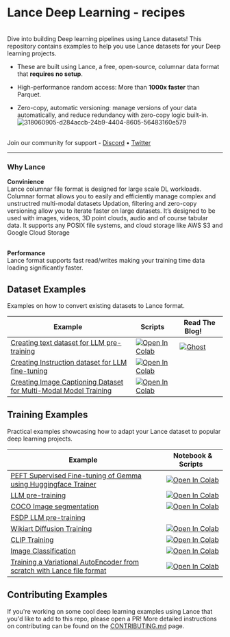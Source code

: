 # Lance Deep Learning - recipes
<br />
Dive into building Deep learning pipelines using Lance datasets!
This repository contains examples to help you use Lance datasets for your Deep learning projects.

- These are built using Lance, a free, open-source, columnar data format that **requires no setup**.

- High-performance random access: More than **1000x faster** than Parquet.

- Zero-copy, automatic versioning: manage versions of your data automatically, and reduce redundancy with zero-copy logic built-in.
![318060905-d284accb-24b9-4404-8605-56483160e579](https://github.com/lancedb/lance-deeplearning-recipes/assets/15766192/8b350bf9-726e-45b8-ba23-dc8f2043c8aa)

<br />
Join our community for support - <a href="https://discord.gg/zMM32dvNtd">Discord</a> •
<a href="https://twitter.com/lancedb">Twitter</a>

---
<h3> Why Lance </h3>
<b>Convinience</b> <br />
Lance columnar file format is designed for large scale DL workloads. Columnar format allows you to easily and efficiently manage complex and unstructred multi-modal datasets Updation, filtering and zero-copy versioning allow you to iterate faster on large datasets. It’s designed to be used with images, videos, 3D point clouds, audio and of course tabular data. It supports any POSIX file systems, and cloud storage like AWS S3 and Google Cloud Storage

<br /><b> Performance </b> <br />
Lance format supports fast read/writes making your training time data loading significantly faster.

## Dataset Examples
Examples on how to convert existing datasets to Lance format.

| Example &nbsp; | Scripts &nbsp; | Read The Blog!&nbsp; &nbsp; &nbsp; &nbsp;|
|-------- | ------------- | -------------   |
| [Creating text dataset for LLM pre-training](/examples/wikitext-llm-dataset/) | <a href="https://colab.research.google.com/github/lancedb/lance-deeplearning-recipes/blob/main/examples/wikitext-llm-dataset/wikitext-llm-dataset.ipynb"><img src="https://colab.research.google.com/assets/colab-badge.svg" alt="Open In Colab"></a> | [![Ghost](https://img.shields.io/badge/ghost-000?style=for-the-badge&logo=ghost&logoColor=%23F7DF1E)](https://blog.lancedb.com/custom-dataset-for-llm-training-using-lance/)|
| [Creating Instruction dataset for LLM fine-tuning](/examples/alpaca-dataset/) | <a href="https://colab.research.google.com/github/lancedb/lance-deeplearning-recipes/blob/main/examples/alpaca-dataset/alpaca-dataset.ipynb"><img src="https://colab.research.google.com/assets/colab-badge.svg" alt="Open In Colab"></a> |
| [Creating Image Captioning Dataset for Multi-Modal Model Training](/examples/flickr8k-dataset/) | <a href="https://colab.research.google.com/github/lancedb/lance-deeplearning-recipes/blob/main/examples/flickr8k-dataset/flickr8k-dataset.ipynb"><img src="https://colab.research.google.com/assets/colab-badge.svg" alt="Open In Colab"></a> |


## Training Examples
Practical examples showcasing how to adapt your Lance dataset to popular deep learning projects. 

| Example &nbsp; | Notebook & Scripts &nbsp; |
|-------- | ------------- |
| [PEFT Supervised Fine-tuning of Gemma using Huggingface Trainer](/examples/sft-gemma-hindi/) | <a href="https://colab.research.google.com/github/lancedb/lance-deeplearning-recipes/blob/main/examples/sft-gemma-hindi/sft_gemma_hindi.ipynb"><img src="https://colab.research.google.com/assets/colab-badge.svg" alt="Open In Colab"></a> |
| [LLM pre-training](/examples/llm-pretraining/) | <a href="https://colab.research.google.com/github/lancedb/lance-deeplearning-recipes/blob/main/examples/llm-pretraining/llm-pretraining.ipynb"><img src="https://colab.research.google.com/assets/colab-badge.svg" alt="Open In Colab"></a> |
| [COCO Image segmentation](/examples/image-segmentation/) | <a href="https://colab.research.google.com/github/lancedb/lance-deeplearning-recipes/blob/main/examples/image-segmentation/image-segmentation.ipynb"><img src="https://colab.research.google.com/assets/colab-badge.svg" alt="Open In Colab"></a> |
| [FSDP LLM pre-training](/examples/fsdp-llm-pretraining/) |
| [Wikiart Diffusion Training](/examples/diffusion-training/) | <a href="https://colab.research.google.com/github/lancedb/lance-deeplearning-recipes/blob/main/examples/diffusion-training/diffusion-training.ipynb"><img src="https://colab.research.google.com/assets/colab-badge.svg" alt="Open In Colab"></a> |
| [CLIP Training](/examples/clip-training/) | <a href="https://colab.research.google.com/github/lancedb/lance-deeplearning-recipes/blob/main/examples/clip-training/clip-training.ipynb"><img src="https://colab.research.google.com/assets/colab-badge.svg" alt="Open In Colab"></a> |
| [Image Classification](/examples/image-classification/) | <a href="https://colab.research.google.com/github/lancedb/lance-deeplearning-recipes/blob/main/examples/image-classification/image-classification.ipynb"><img src="https://colab.research.google.com/assets/colab-badge.svg" alt="Open In Colab"></a> |
| [Training a Variational AutoEncoder from scratch with Lance file format](/examples/variational-autoencoder/) | <a href="https://colab.research.google.com/github/lancedb/lance-deeplearning-recipes/blob/main/examples/variational-autoencoder/vae-training.ipynb"><img src="https://colab.research.google.com/assets/colab-badge.svg" alt="Open In Colab"></a> |

## Contributing Examples
If you're working on some cool deep learning examples using Lance that you'd like to add to this repo, please open a PR! More detailed instructions on contributing can be found on the [CONTRIBUTING.md](https://github.com/lancedb/lance-deeplearning-recipes/blob/main/CONTRIBUTING.md) page.
